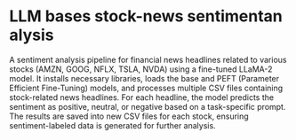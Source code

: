 
# LLM bases stock-news sentimentan alysis


A sentiment analysis pipeline for financial news headlines related to various stocks (AMZN, GOOG, NFLX, TSLA, NVDA) using a fine-tuned LLaMA-2 model. It installs necessary libraries, loads the base and PEFT (Parameter Efficient Fine-Tuning) models, and processes multiple CSV files containing stock-related news headlines. For each headline, the model predicts the sentiment as positive, neutral, or negative based on a task-specific prompt. The results are saved into new CSV files for each stock, ensuring sentiment-labeled data is generated for further analysis.

